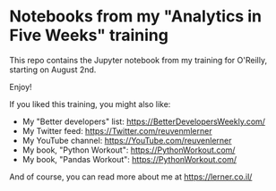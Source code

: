 # Notebooks from my "Analytics in Five Weeks" training

This repo contains the Jupyter notebook from my training for O'Reilly, starting on August 2nd.

Enjoy!

If you liked this training, you might also like:

- My "Better developers" list: https://BetterDevelopersWeekly.com/
- My Twitter feed: https://Twitter.com/reuvenmlerner
- My YouTube channel: https://YouTube.com/reuvenlerner
- My book, "Python Workout": https://PythonWorkout.com/
- My book, "Pandas Workout": https://PythonWorkout.com/

And of course, you can read more about me at https://lerner.co.il/
